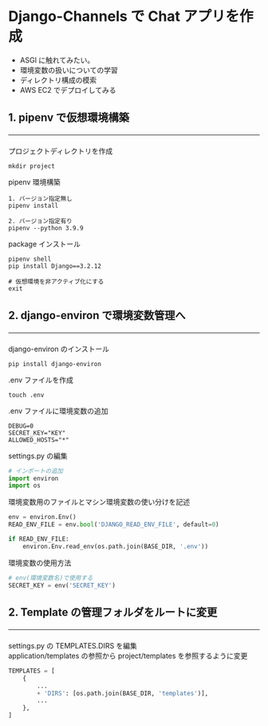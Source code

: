 # Django-Channels で Chat アプリを作成

- ASGI に触れてみたい。
- 環境変数の扱いについての学習
- ディレクトリ構成の模索
- AWS EC2 でデプロイしてみる

## 1. pipenv で仮想環境構築<hr>

プロジェクトディレクトリを作成

```terminal
mkdir project
```

pipenv 環境構築

```terminal
1. バージョン指定無し
pipenv install

2. バージョン指定有り
pipenv --python 3.9.9
```

package インストール

```terminal
pipenv shell
pip install Django==3.2.12

# 仮想環境を非アクティブ化にする
exit
```

## 2. django-environ で環境変数管理へ<hr>

django-environ のインストール

```terminal
pip install django-environ
```

.env ファイルを作成

```terminal
touch .env
```

.env ファイルに環境変数の追加

```.env
DEBUG=0
SECRET_KEY="KEY"
ALLOWED_HOSTS="*"
```

settings.py の編集

```settings.py
# インポートの追加
import environ
import os
```

環境変数用のファイルとマシン環境変数の使い分けを記述

```settings.py
env = environ.Env()
READ_ENV_FILE = env.bool('DJANGO_READ_ENV_FILE', default=0)

if READ_ENV_FILE:
    environ.Env.read_env(os.path.join(BASE_DIR, '.env'))
```

環境変数の使用方法

```settings.py
# env(環境変数名)で使用する
SECRET_KEY = env('SECRET_KEY')
```

## 2. Template の管理フォルダをルートに変更<hr>

settings.py の TEMPLATES.DIRS を編集  
application/templates の参照から project/templates を参照するように変更

```settings.py
TEMPLATES = [
    {
        ...
        + 'DIRS': [os.path.join(BASE_DIR, 'templates')],
        ...
    },
]
```
